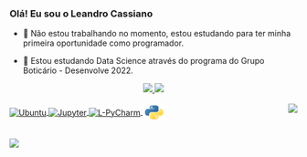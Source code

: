 ### Olá! Eu sou o Leandro Cassiano 


- 🔭 Não estou trabalhando no momento, estou estudando para ter minha primeira oportunidade como programador.<br>

- 🌱 Estou estudando Data Science através do programa do Grupo Boticário - Desenvolve 2022.<br>

<div align="center">
  
  <a href="https://github.com/leandrocassiano">
  <img height="170em" src="https://github-readme-stats.vercel.app/api?username=leandrocassiano&show_icons=true&theme=merko&include_all_commits=true&count_private=true"/>
  <img height="170em" src="https://github-readme-stats.vercel.app/api/top-langs/?username=leandrocassiano&layout=compact&langs_count=7&theme=merko"/>
    
</div><br>
  
<div style="display: inline_block">
  
  <img align="center" alt="Ubuntu" height="30" width="40" src="https://cdn.jsdelivr.net/gh/devicons/devicon/icons/ubuntu/ubuntu-plain.svg" />
  <img align="center" alt="Jupyter" height="30" width="40" src="https://cdn.jsdelivr.net/gh/devicons/devicon/icons/jupyter/jupyter-original-wordmark.svg" />
  <img align="center" alt="L-PyCharm" height="30" width="40" src="https://cdn.jsdelivr.net/gh/devicons/devicon/icons/pycharm/pycharm-original.svg" />
  <img align="center" alt="L-Python" height="30" width="40" src="https://raw.githubusercontent.com/devicons/devicon/master/icons/python/python-original.svg">
  <img align='right' height="90" src="https://c.tenor.com/IqNYjIsNUOkAAAAC/cat-i-need-coffee.gif">
     
</div><br>
  
  
<div> 
  
  <a href="https://www.linkedin.com/in/leandro-cassiano-siqueira-de-oliveira-4056971ab/" target="_blank"><img src="https://img.shields.io/badge/-LinkedIn-%230077B5?style=for-the-badge&logo=linkedin&logoColor=white" target="_blank"></a> 
  
</div>
